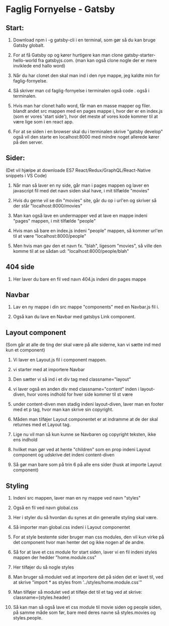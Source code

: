 <h1>Faglig Fornyelse - Gatsby</h1>

<h2>Start:</h2>

1. Download npm i -g gatsby-cli i en terminal, som gør så du kan bruge Gatsby globalt.

2. For at få Gatsby op og kører hurtigere kan man clone gatsby-starter-hello-world fra gatsbyjs.com.
(man kan også clone nogle der er mere inviklede end hallo word)

4. Når du har clonet den skal man ind i den nye mappe, jeg kaldte min for faglig-fornyelse.

5. Så skriver man cd faglig-fornyelse i terminalen også code . også i terminalen.

6. Hvis man har clonet hallo word, får man en masse mapper og filer. blandt andet src mappen med en pages mappe i, hvor der er en index.js (som er vores 'start side'), hvor det meste af vores kode kommer til at være lige som i en react app.

7. For at se siden i en browser skal du i terminalen skrive "gatsby develop" også vil den starte en localhost:8000 med mindre noget allerede kører på den server.

<h2>Sider:</h2>

(Det vil hjælpe at downloade ES7 React/Redux/GraphQL/React-Native snippets i VS Code)

1. Når man så laver en ny side, går man i pages mappen og laver en javascript fil med det navn siden skal have, i mit tilfælde "movies"

2. Hvis du gerne vil se din "movies" site, går du op i url'en og skriver så der står "localhost:8000/movies"

3. Man kan også lave en undermapper ved at lave en mappe indeni "pages" mappen, i mit tilfælde "people"

4. Hvis man så bare en index.js indeni "people" mappen, så kommer url'en til at være "localhost:8000/people"

5. Men hvis man gav den et navn fx. "blah", ligesom "movies", så ville den komme til at se sådan ud: "localhost:8000/people/blah"

<h2>404 side</h2>

1. Her laver du bare en fil ved navn 404.js indeni din pages mappe

<h2>Navbar</h2>

1. Lav en ny mappe i din src mappe "components" med en Navbar.js fil i.

2. Også kan du lave en Navbar med gatsbys Link component. 

<h2>Layout component</h2>
(Som går at alle de ting der skal være på alle siderne, kan vi sætte ind med kun et component)

1. Vi laver en Layout.js fil i component mappen.

2. vi starter med at importere Navbar

3. Den sætter vi så ind i et div tag med classname="layout"

4. vi laver også en anden div med classname="content" inden i layout-diven, hvor vores indhold for hver side kommer til st være

5. under content-diven men stadig indeni layout-diven, laver man en footer med et p tag, hvor man kan skrive sin copyright.

6. Måden man tilføjer Layout componentet er at indramme at de der skal returnes med et Layout tag.

7. Lige nu vil man så kun kunne se Navbaren og copyright teksten, ikke ens indhold

8. hvilket man gør ved at hente "children" som en prop indeni Layout component og udskrive det indeni content-diven

9. Så gør man bare som på trin 6 på alle ens sider (husk at importe Layout component)


<h2>Styling</h2>

1. Indeni src mappen, laver man en ny mappe ved navn "styles"

2. Også en fil ved navn global.css

3. Her i styler du så hvordan du synes at din generalle styling skal være. 

4. Så importer man global.css indeni i Layout componentet 

5. For at style bestemte sider bruger man css modules, den vil kun virke på det component hvor man henter det og ikke nogen af de andre.

6. Så for at lave et css module for start siden, laver vi en fil indeni styles mappen der hedder "home.module.css"

7. Her tilføjer du så nogle styles

8. Man bruger så modulet ved at importere det på siden det er lavet til, ved at skrive "import * as styles from '../styles/home.module.css'"

9. Man tilføjer så modulet ved at tilføje det til et tag ved at skrive: classname={styles.header}

10. Så kan man så også lave et css module til movie siden og people siden, på samme måde som før, bare med deres navne så styles.movies og styles.people.


